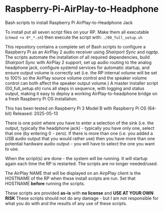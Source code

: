# Raspberry-Pi-AirPlay-to-Headphone
Bash scripts to install Raspberry Pi AirPlay-to-Headphone Jack

To install put all seven script files on your RP. Make them all executable (`chmod +x 0*_*.sh`) then execute the script with: `./00_full_setup.sh`


This repository contains a complete set of Bash scripts to configure a Raspberry Pi as an AirPlay 2 audio receiver using *Shairport Sync* and *nqptp*. The scripts automate the installation of all required dependencies, build *Shairport Sync* with AirPlay 2 support, set up audio routing to the analog headphone jack, configure systemd services for automatic startup, and ensure output volume is correctly set (i.e. the RP internal volume will be set to 100% so the AirPlay source volume control and the speaker volume control can both affect the speaker output volume.) A master installer script (00_full_setup.sh) runs all steps in sequence, with logging and status output, making it easy to deploy a working AirPlay-to-headphone bridge on a fresh Raspberry Pi OS installation.

This has been tested on Raspberry Pi 3 Model B with Raspberry Pi OS (64-bit) Released: 2025-05-13

There is one point where you have to enter a selection of the sink (i.e. the output, typically the headphone jack) - typically you have only one, select that one (by entering 0 - zero). If there is more than one (i.e. you added a USB audio output that you would rather use) then you have more than one potential hardware audio output - you will have to select the one you want to use.

When the script(s) are done - the system will be running. It will startup again each time the RP is restarted. The scripts are no longer needed/used.

The AirPlay NAME that will be displayed on an AirpPlay client is the HOSTNAME of the RP when these install scripts are run. Set that HOSTNAME **before** running the scripts.

These scripts are provided **as-is** with **no license** and **USE AT YOUR OWN RISK**
These scripts should not do any damage - but I am not responsible for what you do with and the results of any use of these scripts.
